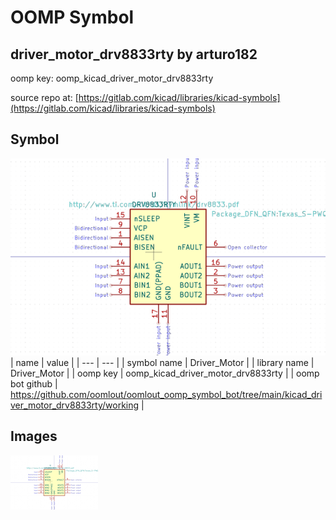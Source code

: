 # OOMP Symbol  
## driver_motor_drv8833rty  by arturo182  
  
oomp key: oomp_kicad_driver_motor_drv8833rty  
  
source repo at: [https://gitlab.com/kicad/libraries/kicad-symbols](https://gitlab.com/kicad/libraries/kicad-symbols)  
## Symbol  
  
[![working.png](working_600.png)](working.png)  
| name | value | 
| --- | --- | 
| symbol name | Driver_Motor | 
| library name | Driver_Motor | 
| oomp key | oomp_kicad_driver_motor_drv8833rty | 
| oomp bot github | https://github.com/oomlout/oomlout_oomp_symbol_bot/tree/main/kicad_driver_motor_drv8833rty/working | 
## Images  
  
[![working.png](working_140.png)](working.png)  
